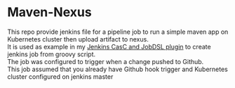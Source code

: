 # Maven-Nexus
This repo provide jenkins file for a pipeline job to run a simple maven app on Kubernetes cluster then upload artifact to nexus. <br>
It is used as example in my [Jenkins CasC and JobDSL plugin](https://github.com/zeebote/jenkins-config-as-code.git) to create jenkins job from groovy script.  
The job was configured to trigger when a change pushed to Github. <br>
This job assumed that you already have Github hook trigger and Kubernetes cluster configured on jenkins master
